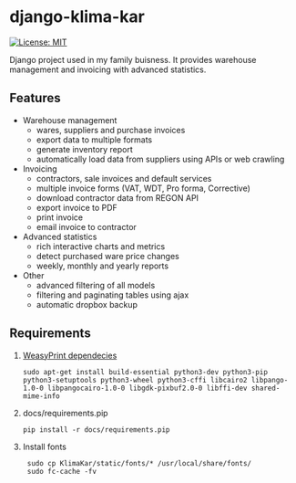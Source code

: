 # django-klima-kar
[![License: MIT](https://img.shields.io/badge/License-MIT-yellow.svg)](https://github.com/karpiq24/django-klima-kar/blob/master/LICENSE)

Django project used in my family buisness. It provides warehouse management and invoicing with advanced statistics.


## Features
- Warehouse management
  - wares, suppliers and purchase invoices
  - export data to multiple formats
  - generate inventory report
  - automatically load data from suppliers using APIs or web crawling
- Invoicing
  - contractors, sale invoices and default services
  - multiple invoice forms (VAT, WDT, Pro forma, Corrective)
  - download contractor data from REGON API
  - export invoice to PDF
  - print invoice
  - email invoice to contractor
- Advanced statistics
  - rich interactive charts and metrics
  - detect purchased ware price changes
  - weekly, monthly and yearly reports
- Other
  - advanced filtering of all models
  - filtering and paginating tables using ajax
  - automatic dropbox backup

## Requirements
1. [WeasyPrint dependecies](https://weasyprint.readthedocs.io/en/latest/install.html)
    ```
    sudo apt-get install build-essential python3-dev python3-pip python3-setuptools python3-wheel python3-cffi libcairo2 libpango-1.0-0 libpangocairo-1.0-0 libgdk-pixbuf2.0-0 libffi-dev shared-mime-info
    ```
2. docs/requirements.pip
   ```
   pip install -r docs/requirements.pip
   ```
3. Install fonts
   ```
    sudo cp KlimaKar/static/fonts/* /usr/local/share/fonts/
    sudo fc-cache -fv
   ```
